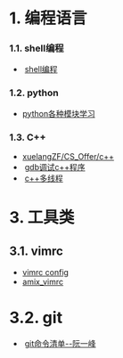 
# 1. 编程语言  

### 1.1. shell编程  

+  [shell编程](http://billie66.github.io/TLCL/book/index.html)  

### 1.2. python  
+ [python各种模块学习](http://blog.csdn.net/weiwangchao_/article/details/70570508)  


### 1.3. C++  
+  [xuelangZF/CS_Offer/c++](https://github.com/xuelangZF/CS_Offer/tree/master/C%2B%2B)  
+  [gdb调试c++程序](https://deepzz.com/post/gdb-debug.html)  
+  [c++多线程](https://github.com/forhappy/Cplusplus-Concurrency-In-Practice/blob/master/Table-of-contents.md)  



# 3. 工具类  
## 3.1. vimrc  
+ [vimrc config](http://www.cnblogs.com/ma6174/archive/2011/12/10/2283393.html)  
+ [amix_vimrc](https://github.com/amix/vimrc)   


# 3.2. git  
+  [git命令清单--阮一峰](http://www.ruanyifeng.com/blog/2015/12/git-cheat-sheet.html)

